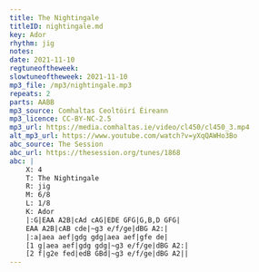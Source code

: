 ```yaml
---
title: The Nightingale
titleID: nightingale.md
key: Ador
rhythm: jig
notes:
date: 2021-11-10
regtuneoftheweek:
slowtuneoftheweek: 2021-11-10
mp3_file: /mp3/nightingale.mp3
repeats: 2
parts: AABB
mp3_source: Comhaltas Ceoltóirí Éireann
mp3_licence: CC-BY-NC-2.5
mp3_url: https://media.comhaltas.ie/video/cl450/cl450_3.mp4
alt_mp3_url: https://www.youtube.com/watch?v=yXqQAWHo3Bo
abc_source: The Session
abc_url: https://thesession.org/tunes/1868
abc: |
    X: 4
    T: The Nightingale
    R: jig
    M: 6/8
    L: 1/8
    K: Ador
    |:G|EAA A2B|cAd cAG|EDE GFG|G,B,D GFG|
    EAA A2B|cAB cde|~g3 e/f/ge|dBG A2:|
    |:a|aea aef|gdg gdg|aea aef|gfe de|
    [1 g|aea aef|gdg gdg|~g3 e/f/ge|dBG A2:|
    [2 f|g2e fed|edB GBd|~g3 e/f/ge|dBG A2||
---
```

